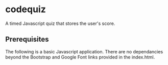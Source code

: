 # codequiz
A timed Javascript quiz that stores the user's score. 

## Prerequisites
The following is a basic Javascript application. There are no dependancies beyond the Bootstrap and Google Font links provided in the index.html.
